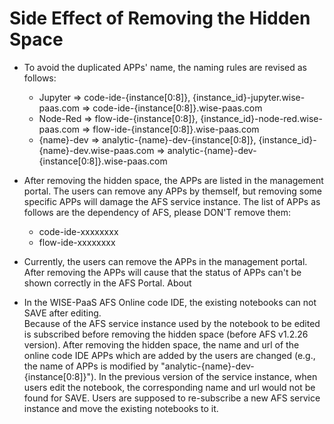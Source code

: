 # Side Effect of Removing the Hidden Space
* To avoid the duplicated APPs' name, the naming rules are revised as follows:
    - Jupyter => code-ide-{instance[0:8]}, {instance_id}-jupyter.wise-paas.com => code-ide-{instance[0:8]}.wise-paas.com
    - Node-Red => flow-ide-{instance[0:8]}, {instance_id}-node-red.wise-paas.com => flow-ide-{instance[0:8]}.wise-paas.com
    - {name}-dev => analytic-{name}-dev-{instance[0:8]}, {instance_id}-{name}-dev.wise-paas.com => analytic-{name}-dev-{instance[0:8]}.wise-paas.com

* After removing the hidden space, the APPs are listed in the management portal. The users can remove any APPs by themself, but removing some specific APPs will damage the AFS service instance. The list of APPs as follows are the dependency of AFS, please DON'T remove them:
	- code-ide-xxxxxxxx
	- flow-ide-xxxxxxxx

* Currently, the users can remove the APPs in the management portal. After removing the APPs will cause that the status of APPs can't be shown correctly in the AFS Portal. About 

* In the WISE-PaaS AFS Online code IDE, the existing notebooks can not SAVE after editing.   
Because of the AFS service instance used by the notebook to be edited is subscribed before removing the hidden space (before AFS v1.2.26 version). After removing the hidden space, the name and url of the online code IDE APPs which are added by the users are changed (e.g., the name of APPs is modified by "analytic-{name}-dev-{instance[0:8]}"). In the previous version of the service instance, when users edit the notebook, the corresponding name and url would not be found for SAVE.
Users are supposed to re-subscribe a new AFS service instance and move the existing notebooks to it.
